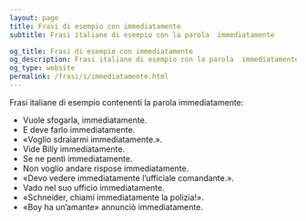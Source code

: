 ```yaml
---
layout: page
title: Frasi di esempio con immediatamente 
subtitle: Frasi italiane di esempio con la parola  immediatamente

og_title: Frasi di esempio con immediatamente 
og_description: Frasi italiane di esempio con la parola  immediatamente
og_type: website
permalink: /frasi/i/immediatamente.html
---
```


Frasi italiane di esempio contenenti la parola immediatamente:


- Vuole sfogarla, immediatamente.
- E deve farlo immediatamente.
- «Voglio sdraiarmi immediatamente.».
- Vide Billy immediatamente.
- Se ne pentì immediatamente.
- Non voglio andare rispose immediatamente.
- «Devo vedere immediatamente l’ufficiale comandante.».
- Vado nel suo ufficio immediatamente.
- «Schneider, chiami immediatamente la polizia!».
- «Boy ha un’amante» annunciò immediatamente.
